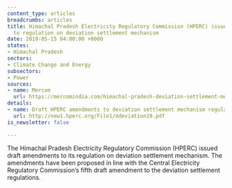 ```yaml
---
content_type: articles
breadcrumbs: articles
title: Himachal Pradesh Electricity Regulatory Commission (HPERC) issues draft amendments
  to regulation on deviation settlement mechanism
date: 2019-05-15 04:00:00 +0000
states:
- Himachal Pradesh
sectors:
- Climate Change and Energy
subsectors:
- Power
sources:
- name: Mercom
  url: https://mercomindia.com/himachal-pradesh-deviation-settlement-mechanism/
details:
- name: Draft HPERC amendments to deviation settlement mechanism regulations
  url: http://new1.hperc.org/File1/ddeviation19.pdf
is_newsletter: false

---
```

The Himachal Pradesh Electricity Regulatory Commission (HPERC) issued draft amendments to its regulation on deviation settlement mechanism. The amendments have been proposed in line with the Central Electricity Regulatory Commission’s fifth draft amendment to the deviation settlement regulations.
